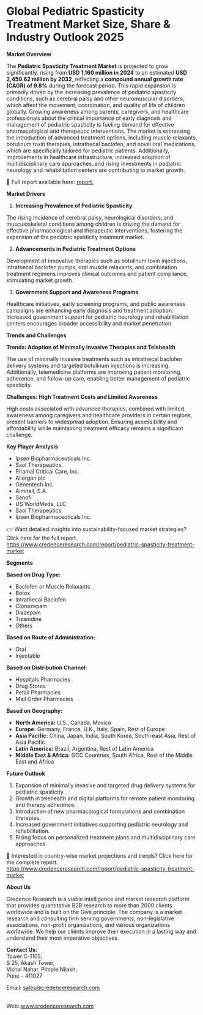 # Global Pediatric Spasticity Treatment Market Size, Share & Industry Outlook 2025


<p><strong>Market Overview</strong></p>
<p>The <strong>Pediatric Spasticity Treatment Market</strong> is projected to grow significantly, rising from <strong>USD 1,160 million in 2024</strong> to an estimated <strong>USD 2,450.62 million by 2032</strong>, reflecting a <strong>compound annual growth rate (CAGR) of 9.8%</strong> during the forecast period. This rapid expansion is primarily driven by the increasing prevalence of pediatric spasticity conditions, such as cerebral palsy and other neuromuscular disorders, which affect the movement, coordination, and quality of life of children globally. Growing awareness among parents, caregivers, and healthcare professionals about the critical importance of early diagnosis and management of pediatric spasticity is fueling demand for effective pharmacological and therapeutic interventions. The market is witnessing the introduction of advanced treatment options, including muscle relaxants, botulinum toxin therapies, intrathecal baclofen, and novel oral medications, which are specifically tailored for pediatric patients. Additionally, improvements in healthcare infrastructure, increased adoption of multidisciplinary care approaches, and rising investments in pediatric neurology and rehabilitation centers are contributing to market growth.</p>
<p>📌 Full report available here: <a href="https://www.credenceresearch.com/report/pediatric-spasticity-treatment-market">report.</a></p>
<p><strong>Market Drivers</strong></p>
<ol>
<li><strong> Increasing Prevalence of Pediatric Spasticity</strong></li>
</ol>
<p>The rising incidence of cerebral palsy, neurological disorders, and musculoskeletal conditions among children is driving the demand for effective pharmacological and therapeutic interventions, fostering the expansion of the pediatric spasticity treatment market.</p>
<ol start="2">
<li><strong> Advancements in Pediatric Treatment Options</strong></li>
</ol>
<p>Development of innovative therapies such as botulinum toxin injections, intrathecal baclofen pumps, oral muscle relaxants, and combination treatment regimens improves clinical outcomes and patient compliance, stimulating market growth.</p>
<ol start="3">
<li><strong> Government Support and Awareness Programs</strong></li>
</ol>
<p>Healthcare initiatives, early screening programs, and public awareness campaigns are enhancing early diagnosis and treatment adoption. Increased government support for pediatric neurology and rehabilitation centers encourages broader accessibility and market penetration.</p>
<p><strong>Trends and Challenges</strong></p>
<p><strong>Trends: Adoption of Minimally Invasive Therapies and Telehealth</strong></p>
<p>The use of minimally invasive treatments such as intrathecal baclofen delivery systems and targeted botulinum injections is increasing. Additionally, telemedicine platforms are improving patient monitoring, adherence, and follow-up care, enabling better management of pediatric spasticity.</p>
<p><strong>Challenges: High Treatment Costs and Limited Awareness</strong></p>
<p>High costs associated with advanced therapies, combined with limited awareness among caregivers and healthcare providers in certain regions, present barriers to widespread adoption. Ensuring accessibility and affordability while maintaining treatment efficacy remains a significant challenge.</p>
<p><strong>Key Player Analysis</strong></p>
<ul>
<li>Ipsen Biopharmaceuticals Inc.</li>
<li>Saol Therapeutics</li>
<li>Piramal Critical Care, Inc.</li>
<li>Allergan plc</li>
<li>Genentech Inc.</li>
<li>Almirall, S.A.</li>
<li>Sanofi</li>
<li>US WorldMeds, LLC</li>
<li>Saol Therapeutics</li>
<li>Ipsen Biopharmaceuticals Inc.</li>
</ul>
<p>👉 Want detailed insights into sustainability-focused market strategies? Click here for the full report. <a href="https://www.credenceresearch.com/report/pediatric-spasticity-treatment-market">https://www.credenceresearch.com/report/pediatric-spasticity-treatment-market</a></p>
<p><strong>Segments</strong></p>
<p><strong>Based on Drug Type:</strong></p>
<ul>
<li>Baclofen or Muscle Relaxants</li>
<li>Botox</li>
<li>Intrathecal Baclofen</li>
<li>Clonazepam</li>
<li>Diazepam</li>
<li>Tizanidine</li>
<li>Others</li>
</ul>
<p><strong>Based on Route of Administration:</strong></p>
<ul>
<li>Oral</li>
<li>Injectable</li>
</ul>
<p><strong>Based on Distribution Channel:</strong></p>
<ul>
<li>Hospitals Pharmacies</li>
<li>Drug Stores</li>
<li>Retail Pharmacies</li>
<li>Mail Order Pharmacies</li>
</ul>
<p><strong>Based on Geography:</strong></p>
<ul>
<li><strong>North America:</strong> U.S., Canada, Mexico</li>
<li><strong>Europe:</strong> Germany, France, U.K., Italy, Spain, Rest of Europe</li>
<li><strong>Asia Pacific:</strong> China, Japan, India, South Korea, South-east Asia, Rest of Asia Pacific</li>
<li><strong>Latin America:</strong> Brazil, Argentina, Rest of Latin America</li>
<li><strong>Middle East &amp; Africa:</strong> GCC Countries, South Africa, Rest of the Middle East and Africa</li>
</ul>
<p><strong>Future Outlook</strong></p>
<ol>
<li>Expansion of minimally invasive and targeted drug delivery systems for pediatric spasticity.</li>
<li>Growth in telehealth and digital platforms for remote patient monitoring and therapy adherence.</li>
<li>Introduction of new pharmacological formulations and combination therapies.</li>
<li>Increased government initiatives supporting pediatric neurology and rehabilitation.</li>
<li>Rising focus on personalized treatment plans and multidisciplinary care approaches.</li>
</ol>
<p>📌 Interested in country-wise market projections and trends? Click here for the complete report.<br /> <a href="https://www.credenceresearch.com/report/pediatric-spasticity-treatment-market">https://www.credenceresearch.com/report/pediatric-spasticity-treatment-market</a></p>
<p><strong>About Us</strong></p>
<p>Credence Research is a viable intelligence and market research platform that provides quantitative B2B research to more than 2000 clients worldwide and is built on the Give principle. The company is a market research and consulting firm serving governments, non-legislative associations, non-profit organizations, and various organizations worldwide. We help our clients improve their execution in a lasting way and understand their most imperative objectives.</p>
<p><strong>Contact Us:</strong><br /> Tower C-1105,<br /> S 25, Akash Tower,<br /> Vishal Nahar, Pimple Nilakh,<br /> Pune &ndash; 411027</p>
<p>Email: <a href="mailto:sales@credenceresearch.com">sales@credenceresearch.com</a></p>
<p><br /> Web: <a href="http://www.credenceresearch.com">www.credenceresearch.com</a></p>
